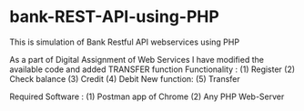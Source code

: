 # bank-REST-API-using-PHP
This is simulation of Bank Restful API webservices using PHP

As a part of Digital Assignment of Web Services I have modified the available code and added TRANSFER function
Functionality :
            (1) Register
            (2) Check balance
            (3) Credit
            (4) Debit
 New function:
            (5) Transfer

Required Software :     (1) Postman app of Chrome
                        (2) Any PHP Web-Server
